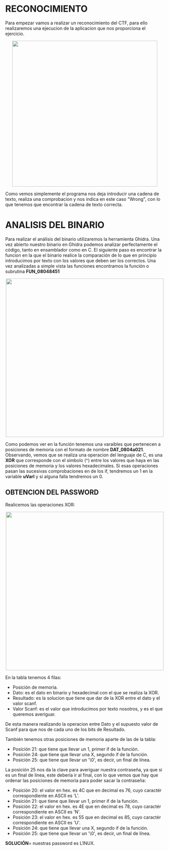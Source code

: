 # RECONOCIMIENTO

Para empezar vamos a realizar un reconocimiento del CTF, para ello realizaremos una ejecucion de la aplicacion que nos proporciona el ejercicio.

<p align="center">
<image width="460" src="images/Run_Easy_ELF.png" caption="Ejecucion para el reconocimiento">
</p>

Como vemos simplemente el programa nos deja introducir una cadena de texto, realiza una comprobacion y nos indica en este caso "Wrong", con lo que tenemos que encontrar la cadena de texto correcta.

# ANALISIS DEL BINARIO

Para realizar el análisis del binario utilizaremos la herramienta Ghidra. Una vez abierto nuestro binario en Ghidra podemos analizar perfectamente el código, tanto en ensamblador como en C. El siguiente paso es encontrar la funcion en la que el binario realice la comparación de lo que en principio introducimos por texto con los valores que deben ser los correctos. Una vez analizadas a simple vista las funciones encontramos la función o subrutina **FUN_08048451**

<p align="center">
<image width="500" src="images/FUN_08048451.png" caption="Funcion de compararion">
</p>
  
Como podemos ver en la función tenemos una varaibles que pertenecen a posiciones de memoria con el formato de nombre **DAT_0804a021**. Observando, vemos que se realiza una operacion del lenguaje de C, es una **XOR** que corresponde con el símbolo (^) entre los valores que haya en las posiciones de memoria y los valores hexadecimales. Si esas operaciones pasan las sucesivas comprobaciones en de los if, tendremos un 1 en la variable **uVarl** y si alguna falla tendremos un 0.
  
## OBTENCION DEL PASSWORD

Realicemos las operaciones XOR:
  
<p align="center">
<image width="500" src="images/XOR_Operaciones.png" caption="Resultados de las XOR">
</p>

En la tabla tenemos 4 filas:
  - Posición de memoria.
  - Dato: es el dato en binario y hexadecimal con el que se realiza la XOR.
  - Resultado: es la solucion que tiene que dar de la XOR entre el dato y el valor scanf.
  - Valor Scanf: es el valor que introducimos por texto nosotros, y es el que queremos averiguar.

De esta manera realizando la operacion entre Dato y el supuesto valor de Scanf para que nos de cada uno de los bits de Resultado.
  
También tenemos otras posiciones de memoria aparte de las de la tabla:
  - Posición 21: que tiene que llevar un 1, primer if de la función.
  - Posición 24: que tiene que llevar una X, segundo if de la función.
  - Posición 25: que tiene que llevar un '\0', es decir, un final de línea.
  
La posición 25 nos da la clave para averiguar nuestra contraseña, ya que si es un final de línea, este debería ir al final, con lo que vemos que hay que ordenar las posiciones de memoria para poder sacar la contraseña:
  - Posición 20: el valor en hex. es 4C que en decimal es 76, cuyo caractér correspondiente en ASCII es 'L'.
  - Posición 21: que tiene que llevar un 1, primer if de la función.
  - Posición 22: el valor en hex. es 4E que en decimal es 78, cuyo caractér correspondiente en ASCII es 'N'.
  - Posición 23: el valor en hex. es 55 que en decimal es 85, cuyo caractér correspondiente en ASCII es 'U'.
  - Posición 24: que tiene que llevar una X, segundo if de la función.
  - Posición 25: que tiene que llevar un '\0', es decir, un final de línea.
 
**SOLUCIÓN**= nuestras password es L1NUX.
